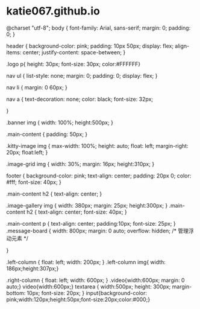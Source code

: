 # katie067.github.io
@charset "utf-8";
body {
    font-family: Arial, sans-serif;
    margin: 0;
    padding: 0;
}

header {
    background-color: pink;
    padding: 10px 50px;
    display: flex;
    align-items: center;
    justify-content: space-between;
}

.logo  p{
    height: 30px;
font-size: 30px;
	color:#FFFFFF}

nav ul {
    list-style: none;
    margin: 0;
    padding: 0;
    display: flex;
}

nav li {
    margin: 0 60px;
}

nav a {
    text-decoration: none;
    color: black;
	font-size: 32px;
	
}

.banner img {
    width: 100%;
	height:500px;
}

.main-content {
    padding: 50px;
}

.kitty-image img {
    max-width: 100%;
    height: auto;
    float: left;
    margin-right: 20px;
	float:left;
}



.image-grid img {
    width: 30%;
    margin: 16px;
	height:310px;
}

footer {
    background-color: pink;
    text-align: center;
    padding: 20px 0;
	color: #fff;
	font-size: 40px;
}

.main-content h2 {
    text-align: center;
}

.image-gallery img {
    width: 380px;
    margin: 25px;
	height:300px;
}
.main-content h2 {
    text-align: center;
	font-size: 40px;
}

.main-content p {
    text-align: center;
    padding:10px;
	font-size: 25px;
}
.message-board {
  width: 800px;
  margin: 0 auto;
  overflow: hidden; /* 管理浮动元素 */
	
}

.left-column {
  float: left;
  width: 200px;
}
.left-column img{ width: 186px;height:307px;}

.right-column {
  float: left;
  width: 600px;
}
.video{width:600px;
margin: 0 auto;}
video{width:600px;}
textarea {
  width:500px;
  height: 300px;
  margin-bottom: 10px;
	font-size: 20px;
}
input{background-color: pink;width:120px;height:50px;font-size:20px;color:#000;}
